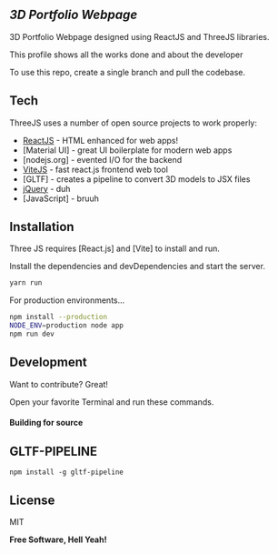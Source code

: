## _3D Portfolio Webpage_

3D Portfolio Webpage designed using ReactJS and ThreeJS libraries.

This profile shows all the works done and about the developer

To use this repo, create a single branch and pull the codebase.



## Tech

ThreeJS uses a number of open source projects to work properly:

- [ReactJS] - HTML enhanced for web apps!
- [Material UI] - great UI boilerplate for modern web apps
- [nodejs.org] - evented I/O for the backend
- [ViteJS] - fast react.js frontend web tool
- [GLTF] - creates a pipeline to convert 3D models to JSX files
- [jQuery] - duh
- [JavaScript] - bruuh



## Installation

Three JS requires [React.js] and [Vite] to install and run.

Install the dependencies and devDependencies and start the server.

```sh
yarn run
```

For production environments...

```sh
npm install --production
NODE_ENV=production node app
npm run dev
```


## Development

Want to contribute? Great!

Open your favorite Terminal and run these commands.

#### Building for source



## GLTF-PIPELINE

```sh\
npm install -g gltf-pipeline
```

## License

MIT

**Free Software, Hell Yeah!**

[//]: # (These are reference links used in the body of this note and get stripped out when the markdown processor does its job. There is no need to format nicely because it shouldn't be seen. Thanks SO - http://stackoverflow.com/questions/4823468/store-comments-in-markdown-syntax)

   [jQuery]: <http://jquery.com>
   [ViteJS]: <https://vitejs.dev/>
   [ReactJS]: <https://react.dev/>
